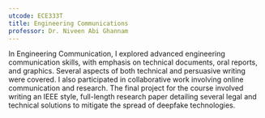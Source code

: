 ```yaml
---
utcode: ECE333T
title: Engineering Communications
professor: Dr. Niveen Abi Ghannam
---
```

In Engineering Communication, I explored advanced engineering communication skills, with emphasis on technical documents, oral reports, and graphics. Several aspects of both technical and persuasive writing were covered. I also participated in collaborative work involving online communication and research. The final project for the course involved writing an IEEE style, full-length research paper detailing several legal and technical solutions to mitigate the spread of deepfake technologies.